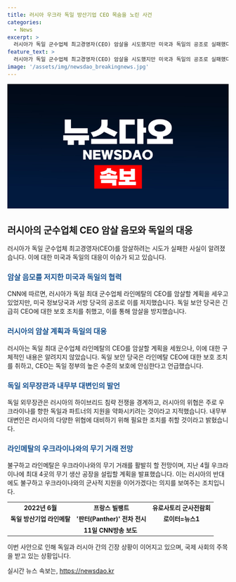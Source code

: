```yaml
---
title: 러시아 우크라 독일 방산기업 CEO 목숨을 노린 사건
categories:
  - News
excerpt: >
  러시아가 독일 군수업체 최고경영자(CEO) 암살을 시도했지만 미국과 독일의 공조로 실패했다. 러시아는 우크라이나에 무기를 공급하는 라인메탈 CEO를 표적으로 삼았고, 암살 계획은 미국 정보당국에 의해 저지되었다. 이로 인해 독일 보안 당국은 CEO에 대한 보호 조치를 취했으며, 러시아의 암살 음모는 유럽 방위 산업체 임원들을 제거하는 계획의 하나로 파퍼거 CEO를 향한 가장 심각한 계획 중 하나였다고 전해졌다. 라인메탈은 독일 외무장관과 내무부 대변인의 비난에도 불구하고 우크라이나와의 무기 거래를 지속할 계획이다.
feature_text: >
  러시아가 독일 군수업체 최고경영자(CEO) 암살을 시도했지만 미국과 독일의 공조로 실패했다. 러시아는 우크라이나에 무기를 공급하는 라인메탈 CEO를 표적으로 삼았고, 암살 계획은 미국 정보당국에 의해 저지되었다. 이로 인해 독일 보안 당국은 CEO에 대한 보호 조치를 취했으며, 러시아의 암살 음모는 유럽 방위 산업체 임원들을 제거하는 계획의 하나로 파퍼거 CEO를 향한 가장 심각한 계획 중 하나였다고 전해졌다. 라인메탈은 독일 외무장관과 내무부 대변인의 비난에도 불구하고 우크라이나와의 무기 거래를 지속할 계획이다.
image: '/assets/img/newsdao_breakingnews.jpg'
---
```


<p><img src="/assets/img/newsdao_breakingnews.jpg" alt="bookingtag 속보" /></p>

<h2 data-ke-size="size26">러시아의 군수업체 CEO 암살 음모와 독일의 대응</h2>

<p data-ke-size="size16">러시아가 독일 군수업체 최고경영자(CEO)를 암살하려는 시도가 실패한 사실이 알려졌습니다. 이에 대한 미국과 독일의 대응이 이슈가 되고 있습니다.</p>

<h3><b><span style="color: #1a5490;">암살 음모를 저지한 미국과 독일의 협력</span></b></h3>

<p data-ke-size="size16">CNN에 따르면, 러시아가 독일 최대 군수업체 라인메탈의 CEO를 암살할 계획을 세우고 있었지만, 미국 정보당국과 서방 당국의 공조로 이를 저지했습니다. 독일 보안 당국은 긴급히 CEO에 대한 보호 조치를 취했고, 이를 통해 암살을 방지했습니다.</p>

<h3><b><span style="color: #1a5490;">러시아의 암살 계획과 독일의 대응</span></b></h3>

<p data-ke-size="size16">러시아는 독일 최대 군수업체 라인메탈의 CEO를 암살할 계획을 세웠으나, 이에 대한 구체적인 내용은 알려지지 않았습니다. 독일 보안 당국은 라인메탈 CEO에 대한 보호 조치를 취하고, CEO는 독일 정부의 높은 수준의 보호에 안심한다고 언급했습니다.</p>

<h3><b><span style="color: #1a5490;">독일 외무장관과 내무부 대변인의 발언</span></b></h3>

<p data-ke-size="size16">독일 외무장관은 러시아의 하이브리드 침략 전쟁을 경계하고, 러시아의 위협은 주로 우크라이나를 향한 독일과 파트너의 지원을 약화시키려는 것이라고 지적했습니다. 내무부 대변인은 러시아의 다양한 위협에 대비하기 위해 필요한 조치를 취할 것이라고 밝혔습니다.</p>

<h3><b><span style="color: #1a5490;">라인메탈의 우크라이나와의 무기 거래 전망</span></b></h3>

<p data-ke-size="size16">불구하고 라인메탈은 우크라이나와의 무기 거래를 활발히 할 전망이며, 지난 4월 우크라이나에 최대 4곳의 무기 생산 공장을 설립할 계획을 발표했습니다. 이는 러시아의 반대에도 불구하고 우크라이나와의 군사적 지원을 이어가겠다는 의지를 보여주는 조치입니다.</p>

<table>
    <tr>
        <td style="text-align: center; height: 17px;"><b>2022년 6월</b></td>
        <td style="text-align: center; height: 17px;"><b>프랑스 빌팽트</b></td>
        <td style="text-align: center; height: 17px;"><b>유로사토리 군사전람회</b></td>
    </tr>
    <tr>
        <td style="text-align: center; height: 17px;"><b>독일 방산기업 라인메탈</b></td>
        <td style="text-align: center; height: 17px;"><b>'판터(Panther)' 전차 전시</b></td>
        <td style="text-align: center; height: 17px;"><b>로이터=뉴스1</b></td>
    </tr>
    <tr>
        <td style="text-align: center; height: 17px;" colspan="3"><b>11일 CNN방송 보도</b></td>
    </tr>
</table>

<p data-ke-size="size16">이번 사안으로 인해 독일과 러시아 간의 긴장 상황이 이어지고 있으며, 국제 사회의 주목을 받고 있는 상황입니다.</p>
실시간 뉴스 속보는, <a href="https://newsdao.kr" rel="dofollow">https://newsdao.kr</a>


